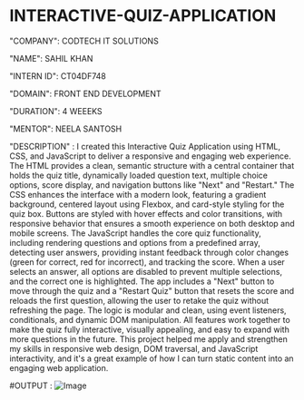 # INTERACTIVE-QUIZ-APPLICATION

"COMPANY": CODTECH IT SOLUTIONS

"NAME": SAHIL KHAN 

"INTERN ID": CT04DF748

"DOMAIN": FRONT END DEVELOPMENT

"DURATION": 4 WEEEKS

"MENTOR": NEELA SANTOSH

"DESCRIPTION" : I created this Interactive Quiz Application using HTML, CSS, and JavaScript to deliver a responsive and engaging web experience. The HTML provides a clean, semantic structure with a central container that holds the quiz title, dynamically loaded question text, multiple choice options, score display, and navigation buttons like "Next" and "Restart." The CSS enhances the interface with a modern look, featuring a gradient background, centered layout using Flexbox, and card-style styling for the quiz box. Buttons are styled with hover effects and color transitions, with responsive behavior that ensures a smooth experience on both desktop and mobile screens. The JavaScript handles the core quiz functionality, including rendering questions and options from a predefined array, detecting user answers, providing instant feedback through color changes (green for correct, red for incorrect), and tracking the score. When a user selects an answer, all options are disabled to prevent multiple selections, and the correct one is highlighted. The app includes a "Next" button to move through the quiz and a "Restart Quiz" button that resets the score and reloads the first question, allowing the user to retake the quiz without refreshing the page. The logic is modular and clean, using event listeners, conditionals, and dynamic DOM manipulation. All features work together to make the quiz fully interactive, visually appealing, and easy to expand with more questions in the future. This project helped me apply and strengthen my skills in responsive web design, DOM traversal, and JavaScript interactivity, and it's a great example of how I can turn static content into an engaging web application.

#OUTPUT : ![Image](https://github.com/user-attachments/assets/b7e89f6b-b384-40ea-8f8c-e2bcaa083af1)
